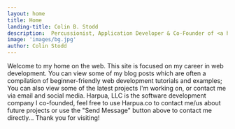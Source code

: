 ```yaml
---
layout: home
title: Home
landing-title: Colin B. Stodd
description:  Percussionist, Application Developer & Co-Founder of <a href="https://harpua.co" target="_blank">Harpua, LLC.</a>
image: 'images/bg.jpg'
author: Colin Stodd
---
```


Welcome to my home on the web. This site is focused on my career in web development. You can view some of my blog posts which are often a compilation of beginner-friendly web development tutorials and examples; You can also view some of the latest projects I'm working on, or contact me via email and social media. Harpua, LLC is the software development company I co-founded, feel free to use Harpua.co to contact me/us about future projects or use the "Send Message" button above to contact me directly... Thank you for visiting!
